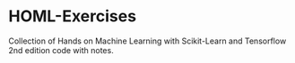 # HOML-Exercises

Collection of Hands on Machine Learning with Scikit-Learn and Tensorflow 2nd edition code with notes.
